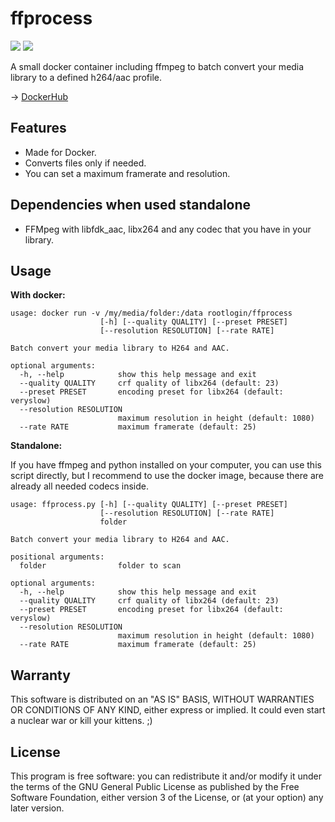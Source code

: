 # ffprocess

[![](https://images.microbadger.com/badges/image/rootlogin/ffprocess.svg)](https://microbadger.com/images/rootlogin/ffprocess "Get your own image badge on microbadger.com") [![](https://images.microbadger.com/badges/version/rootlogin/ffprocess.svg)](https://microbadger.com/images/rootlogin/ffprocess "Get your own version badge on microbadger.com")

A small docker container including ffmpeg to batch convert your media library to a defined h264/aac profile.

-> [DockerHub](https://hub.docker.com/r/rootlogin/ffprocess/)

## Features

 * Made for Docker.
 * Converts files only if needed.
 * You can set a maximum framerate and resolution.
 
## Dependencies when used standalone
   
 * FFMpeg with libfdk_aac, libx264 and any codec that you have in your library.

## Usage

**With docker:**

```
usage: docker run -v /my/media/folder:/data rootlogin/ffprocess
                    [-h] [--quality QUALITY] [--preset PRESET]
                    [--resolution RESOLUTION] [--rate RATE]

Batch convert your media library to H264 and AAC.

optional arguments:
  -h, --help            show this help message and exit
  --quality QUALITY     crf quality of libx264 (default: 23)
  --preset PRESET       encoding preset for libx264 (default: veryslow)
  --resolution RESOLUTION
                        maximum resolution in height (default: 1080)
  --rate RATE           maximum framerate (default: 25)
```

**Standalone:**

If you have ffmpeg and python installed on your computer, you can use this script directly, but I recommend to use the docker image, because there are already all needed codecs inside.

```
usage: ffprocess.py [-h] [--quality QUALITY] [--preset PRESET]
                    [--resolution RESOLUTION] [--rate RATE]
                    folder

Batch convert your media library to H264 and AAC.

positional arguments:
  folder                folder to scan

optional arguments:
  -h, --help            show this help message and exit
  --quality QUALITY     crf quality of libx264 (default: 23)
  --preset PRESET       encoding preset for libx264 (default: veryslow)
  --resolution RESOLUTION
                        maximum resolution in height (default: 1080)
  --rate RATE           maximum framerate (default: 25)
```

## Warranty

This software is distributed on an "AS IS" BASIS, WITHOUT WARRANTIES OR CONDITIONS OF ANY KIND, either express or implied. It could even start a nuclear war or kill your kittens. ;)

## License

This program is free software: you can redistribute it and/or modify it under the terms of the GNU General Public License as published by the Free Software Foundation, either version 3 of the License, or (at your option) any later version.